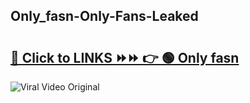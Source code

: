 
 ## Only_fasn-Only-Fans-Leaked

# <h2><a href="https://clipsfans.com/Only_fasn&ref=git">🔗 Click to LINKS ⏩⏩ 👉 🟢 Only fasn </a></h2>

<a href="https://clipsfans.com/Only_fasn&ref=git" rel="nofollow" data-target="animated-image.originalLink"><img src="https://i.ibb.co.com/xMMVF88/686577567.gif" alt="Viral Video Original" style="max-width: 100%; display: inline-block;" data-target="animated-image.originalImage"></a>
